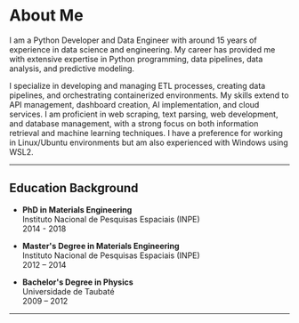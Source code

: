 # About Me

I am a Python Developer and Data Engineer with around 15 years of experience in data science and engineering. My career has provided me with extensive expertise in Python programming, data pipelines, data analysis, and predictive modeling.

I specialize in developing and managing ETL processes, creating data pipelines, and orchestrating containerized environments. My skills extend to API management, dashboard creation, AI implementation, and cloud services. I am proficient in web scraping, text parsing, web development, and database management, with a strong focus on both information retrieval and machine learning techniques. I have a preference for working in Linux/Ubuntu environments but am also experienced with Windows using WSL2.

---

## Education Background

- **PhD in Materials Engineering**  
  Instituto Nacional de Pesquisas Espaciais (INPE)  
  2014 - 2018

- **Master's Degree in Materials Engineering**  
  Instituto Nacional de Pesquisas Espaciais (INPE)  
  2012 – 2014

- **Bachelor's Degree in Physics**  
  Universidade de Taubaté  
  2009 – 2012

---